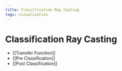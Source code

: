```yaml
---
title: Classification Ray Casting
tags: visualization
---
```


# Classification Ray Casting
- [[Transfer Function]]
- [[Pre Classification]]
- [[Post Classification]]
























































